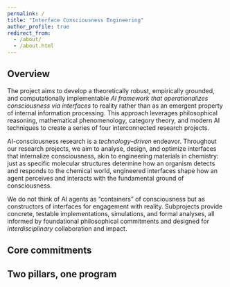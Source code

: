 ```yaml
---
permalink: /
title: "Interface Consciousness Engineering"
author_profile: true
redirect_from: 
  - /about/
  - /about.html
---
```


## Overview

The project aims to develop a theoretically robust, empirically grounded, and computationally implementable _AI framework that operationalizes consciousness via interfaces_ to reality rather than as an emergent property of internal information processing. This approach leverages philosophical reasoning, mathematical phenomenology, category theory, and modern AI techniques to create a series of four interconnected research projects. 

AI-consciousness research is a _technology–driven_ endeavor. Throughout our research projects, we aim to analyse, design, and optimize interfaces that internalize consciousness, akin to engineering materials in chemistry: just as specific molecular structures determine how an organism detects and responds to the chemical world, engineered interfaces shape how an agent perceives and interacts with the fundamental ground of consciousness.

We do not think of AI agents as “containers” of consciousness but as constructors of interfaces for engagement with reality. Subprojects provide concrete, testable implementations, simulations, and formal analyses, all informed by foundational philosophical commitments and designed for _interdisciplinary_ collaboration and impact.

## Core commitments

## Two pillars, one program
